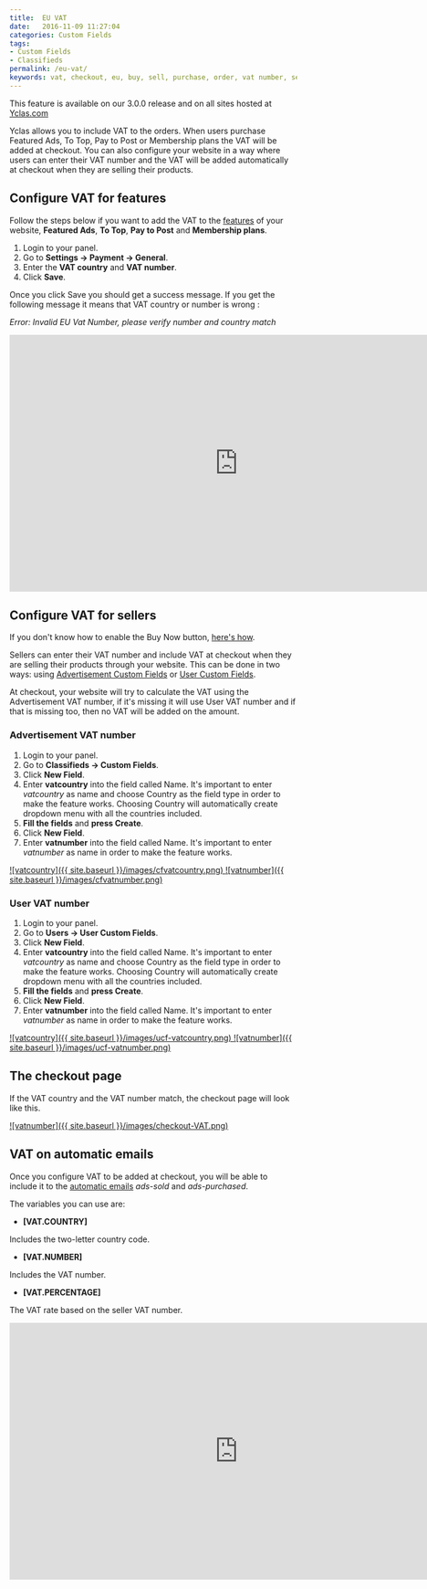 ```yaml
---
title:  EU VAT
date:   2016-11-09 11:27:04
categories: Custom Fields
tags: 
- Custom Fields
- Classifieds
permalink: /eu-vat/
keywords: vat, checkout, eu, buy, sell, purchase, order, vat number, seller, custom fields, users, vat on email
---
```

<div class="alert alert-warning">
<strong><i class="glyphicon glyphicon-warning-sign"></i> </strong>  This feature is available on our 3.0.0 release and on all sites hosted at <a href="https://yclas.com">Yclas.com</a>
</div>

Yclas allows you to include VAT to the orders. When users purchase Featured Ads, To Top, Pay to Post or Membership plans the VAT will be added at checkout. You can also configure your website in a way where users can enter their VAT number and the VAT will be added automatically at checkout when they are selling their products.

## Configure VAT for features

Follow the steps below if you want to add the VAT to the [features](https://docs.yclas.com/how-to-earn-money/) of your website, **Featured Ads**, **To Top**, **Pay to Post** and **Membership plans**.

1. Login to your panel.
2. Go to **Settings -> Payment -> General**.
3. Enter the **VAT country** and **VAT number**.
4. Click **Save**.

Once you click Save you should get a success message. If you get the following message it means that VAT country or number is wrong :

_Error: Invalid EU Vat Number, please verify number and country match_

<iframe width="800" height="450" src="https://www.youtube.com/embed/LrwSATYGVok" frameborder="0" allowfullscreen></iframe>


## Configure VAT for sellers

If you don't know how to enable the Buy Now button, [here's how](https://docs.yclas.com/pay-directly-from-ad/#how-to-activate-buy-now-button).

Sellers can enter their VAT number and include VAT at checkout when they are selling their products through your website. This can be done in two ways: using [Advertisement Custom Fields](https://docs.yclas.com/how-to-create-custom-fields/) or [User Custom Fields](https://docs.yclas.com/users-custom-fields/). 

At checkout, your website will try to calculate the VAT using the Advertisement VAT number, if it's missing it will use User VAT number and if that is missing too, then no VAT will be added on the amount.

### Advertisement VAT number

1. Login to your panel.
2. Go to **Classifieds -> Custom Fields**.
3. Click **New Field**.
4. Enter **vatcountry** into the field called Name. It's important to enter _vatcountry_ as name and choose Country as the field type in order to make the feature works. Choosing Country will automatically create dropdown menu with all the countries included. 
5. **Fill the fields** and **press Create**.
6. Click **New Field**.
7. Enter **vatnumber** into the field called Name. It's important to enter _vatnumber_ as name in order to make the feature works.

<a href="//docs.yclas.com/images/cfvatcountry.png" class="thumbnail gallery-item" data-gallery>
![vatcountry]({{ site.baseurl }}/images/cfvatcountry.png)
</a>

<a href="//docs.yclas.com/images/cfvatnumber.png" class="thumbnail gallery-item" data-gallery>
![vatnumber]({{ site.baseurl }}/images/cfvatnumber.png)
</a>

### User VAT number

1. Login to your panel.
2. Go to **Users -> User Custom Fields**.
3. Click **New Field**.
4. Enter **vatcountry** into the field called Name. It's important to enter _vatcountry_ as name and choose Country as the field type in order to make the feature works. Choosing Country will automatically create dropdown menu with all the countries included. 
5. **Fill the fields** and **press Create**.
6. Click **New Field**.
7. Enter **vatnumber** into the field called Name. It's important to enter _vatnumber_ as name in order to make the feature works.

<a href="//docs.yclas.com/images/ucf-vatcountry.png" class="thumbnail gallery-item" data-gallery>
![vatcountry]({{ site.baseurl }}/images/ucf-vatcountry.png)
</a>

<a href="//docs.yclas.com/images/private-site.png" class="thumbnail gallery-item" data-gallery>
![vatnumber]({{ site.baseurl }}/images/ucf-vatnumber.png)
</a>


## The checkout page

If the VAT country and the VAT number match, the checkout page will look like this.

<a href="//docs.yclas.com/images/checkout-VAT.png" class="thumbnail gallery-item" data-gallery>
![vatnumber]({{ site.baseurl }}/images/checkout-VAT.png)
</a>


## VAT on automatic emails

Once you configure VAT to be added at checkout, you will be able to include it to the [automatic emails]({{site.baseurl}}/automatic-emails-sent-to-users/) _ads-sold_ and _ads-purchased_.

The variables you can use are:

+ **[VAT.COUNTRY]**

Includes the two-letter country code.

+ **[VAT.NUMBER]**

Includes the VAT number.

+ **[VAT.PERCENTAGE]**

The VAT rate based on the seller VAT number.

<iframe width="800" height="450" src="https://www.youtube.com/embed/7V2aPJFmtIU" frameborder="0" allowfullscreen></iframe>
